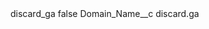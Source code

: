 <?xml version="1.0" encoding="UTF-8"?>
<CustomMetadata xmlns="http://soap.sforce.com/2006/04/metadata" xmlns:xsi="http://www.w3.org/2001/XMLSchema-instance" xmlns:xsd="http://www.w3.org/2001/XMLSchema">
    <label>discard_ga</label>
    <protected>false</protected>
    <values>
        <field>Domain_Name__c</field>
        <value xsi:type="xsd:string">discard.ga</value>
    </values>
</CustomMetadata>
